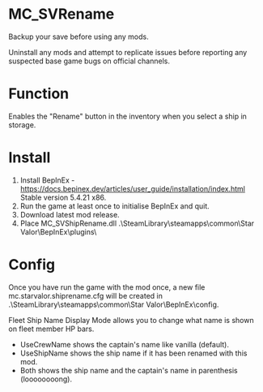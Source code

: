 # MC_SVRename 
  
Backup your save before using any mods.  
  
Uninstall any mods and attempt to replicate issues before reporting any suspected base game bugs on official channels.  

Function 
=======  
Enables the "Rename" button in the inventory when you select a ship in storage.  
  
Install  
=======  
1. Install BepInEx - https://docs.bepinex.dev/articles/user_guide/installation/index.html Stable version 5.4.21 x86.  
2. Run the game at least once to initialise BepInEx and quit.  
3. Download latest mod release.  
4. Place MC_SVShipRename.dll .\SteamLibrary\steamapps\common\Star Valor\BepInEx\plugins\  
  
Config  
=====  
Once you have run the game with the mod once, a new file mc.starvalor.shiprename.cfg will be created in .\SteamLibrary\steamapps\common\Star Valor\BepInEx\config.  

Fleet Ship Name Display Mode allows you to change what name is shown on fleet member HP bars.  
- UseCrewName shows the captain's name like vanilla (default).  
- UseShipName shows the ship name if it has been renamed with this mod.  
- Both shows the ship name and the captain's name in parenthesis (loooooooong).  
  
